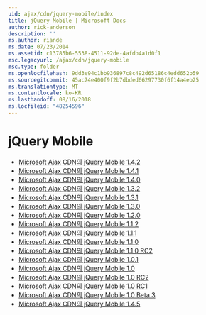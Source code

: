 ```yaml
---
uid: ajax/cdn/jquery-mobile/index
title: jQuery Mobile | Microsoft Docs
author: rick-anderson
description: ''
ms.author: riande
ms.date: 07/23/2014
ms.assetid: c13785b6-5538-4511-92de-4afdb4a1d0f1
msc.legacyurl: /ajax/cdn/jquery-mobile
msc.type: folder
ms.openlocfilehash: 9dd3e94c1bb936897c8c492d65186c4edd652b59
ms.sourcegitcommit: 45ac74e400f9f2b7dbded66297730f6f14a4eb25
ms.translationtype: MT
ms.contentlocale: ko-KR
ms.lasthandoff: 08/16/2018
ms.locfileid: "48254596"
---
```

<a name="jquery-mobile"></a>jQuery Mobile
====================
- [Microsoft Ajax CDN의 jQuery Mobile 1.4.2](cdnjquerymobile142.md)
- [Microsoft Ajax CDN의 jQuery Mobile 1.4.1](cdnjquerymobile141.md)
- [Microsoft Ajax CDN의 jQuery Mobile 1.4.0](cdnjquerymobile140.md)
- [Microsoft Ajax CDN의 jQuery Mobile 1.3.2](cdnjquerymobile132.md)
- [Microsoft Ajax CDN의 jQuery Mobile 1.3.1](cdnjquerymobile131.md)
- [Microsoft Ajax CDN의 jQuery Mobile 1.3.0](cdnjquerymobile130.md)
- [Microsoft Ajax CDN의 jQuery Mobile 1.2.0](cdnjquerymobile120.md)
- [Microsoft Ajax CDN의 jQuery Mobile 1.1.2](cdnjquerymobile112.md)
- [Microsoft Ajax CDN의 jQuery Mobile 1.1.1](cdnjquerymobile111.md)
- [Microsoft Ajax CDN의 jQuery Mobile 1.1.0](cdnjquerymobile110.md)
- [Microsoft Ajax CDN의 jQuery Mobile 1.1.0 RC2](cdnjquerymobile110rc2.md)
- [Microsoft Ajax CDN의 jQuery Mobile 1.0.1](cdnjquerymobile101.md)
- [Microsoft Ajax CDN의 jQuery Mobile 1.0](cdnjquerymobile10.md)
- [Microsoft Ajax CDN의 jQuery Mobile 1.0 RC2](cdnjquerymobile10rc2.md)
- [Microsoft Ajax CDN의 jQuery Mobile 1.0 RC1](cdnjquerymobile10rc1.md)
- [Microsoft Ajax CDN의 jQuery Mobile 1.0 Beta 3](cdnjquerymobile10b3.md)
- [Microsoft Ajax CDN의 jQuery Mobile 1.4.5](cdnjquerymobile145.md)
